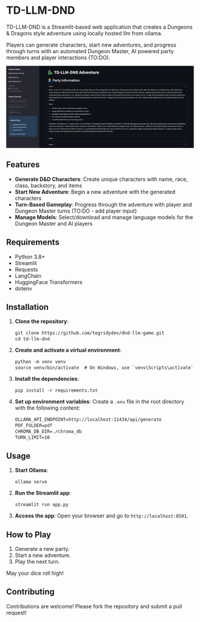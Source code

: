 # TD-LLM-DND

TD-LLM-DND is a Streamlit-based web application that creates a Dungeons & Dragons style adventure using locally hosted llm from ollama.

Players can generate characters, start new adventures, and progress through turns with an automated Dungeon Master, AI powered party members and player interactions (TO:DO).

![screen](/current/td-llm-dnd.png)

## Features

- **Generate D&D Characters**: Create unique characters with name, race, class, backstory, and items
- **Start New Adventure**: Begin a new adventure with the generated characters
- **Turn-Based Gameplay**: Progress through the adventure with player and Dungeon Master turns (TO:DO - add player input)
- **Manage Models**: Select/download and manage language models for the Dungeon Master and AI players

## Requirements

- Python 3.8+
- Streamlit
- Requests
- LangChain
- HuggingFace Transformers
- dotenv

## Installation

1. **Clone the repository**:
    ```
    git clone https://github.com/tegridydev/dnd-llm-game.git
    cd td-llm-dnd
    ```

2. **Create and activate a virtual environment**:
    ```
    python -m venv venv
    source venv/bin/activate  # On Windows, use `venv\Scripts\activate`
    ```

3. **Install the dependencies**:
    ```
    pip install -r requirements.txt
    ```

4. **Set up environment variables**:
    Create a `.env` file in the root directory with the following content:
    ```plaintext
    OLLAMA_API_ENDPOINT=http://localhost:11434/api/generate
    PDF_FOLDER=pdf
    CHROMA_DB_DIR=./chroma_db
    TURN_LIMIT=10
    ```

## Usage

1. **Start Ollama**:
    ```
    ollama serve
    ```

2. **Run the Streamlit app**:
    ```
    streamlit run app.py
    ```

3. **Access the app**:
    Open your browser and go to `http://localhost:8501`.

## How to Play

1. Generate a new party.
2. Start a new adventure.
3. Play the next turn.

May your dice roll high!

## Contributing

Contributions are welcome! Please fork the repository and submit a pull request!


